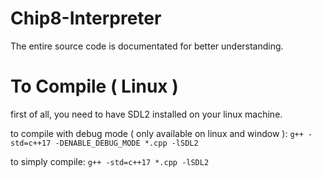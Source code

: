 # Chip8-Interpreter
The entire source code is documentated for better understanding.

# To Compile ( Linux )
first of all, you need to have SDL2 installed on your linux machine.

to compile with debug mode ( only available on linux and window ): `g++ -std=c++17 -DENABLE_DEBUG_MODE *.cpp -lSDL2`

to simply compile: `g++ -std=c++17 *.cpp -lSDL2`
